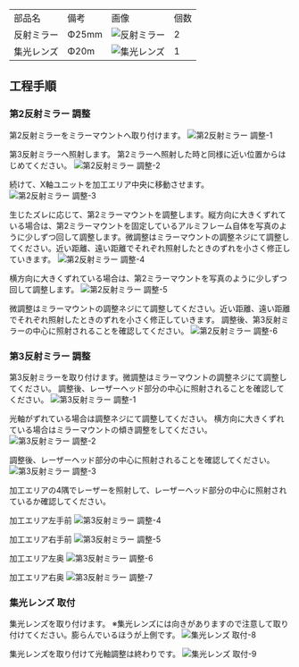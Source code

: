 <table class="packing-list">
    <tbody>
        <tr>
            <td>部品名</td>
            <td>備考</td>
            <td class="packing-img">画像</td>
            <td>個数</td>
        </tr>
        <tr>
            <td>反射ミラー</td>
            <td>Φ25mm</td>
            <td><img src="./images/packing/042.jpg" alt="反射ミラー"></td>
            <td>2</td>
        </tr>
        <tr>
            <td>集光レンズ</td>
            <td>Φ20m</td>
            <td><img src="./images/packing/047.jpg" alt="集光レンズ"></td>
            <td>1</td>
        </tr>
    </tbody>
</table>

## 工程手順

### 第2反射ミラー 調整
第2反射ミラーをミラーマウントへ取り付けます。
<img src="./images/29-2/001.jpg" alt="第2反射ミラー 調整-1">

第3反射ミラーへ照射します。
第2ミラーへ照射した時と同様に近い位置からはじめてください。
<img src="./images/29-2/002.jpg" alt="第2反射ミラー 調整-2">

続けて、X軸ユニットを加工エリア中央に移動させます。
<img src="./images/29-2/003.jpg" alt="第2反射ミラー 調整-3">

生じたズレに応じて、第2ミラーマウントを調整します。縦方向に大きくずれている場合は、第2ミラーマウントを固定しているアルミフレーム自体を写真のように少しずつ回して調整します。微調整はミラーマウントの調整ネジにて調整してください。近い距離、遠い距離でそれぞれ照射したときのずれを小さく修正していきます。
<img src="./images/29-2/004.jpg" alt="第2反射ミラー 調整-4">

横方向に大きくずれている場合は、第2ミラーマウントを写真のように少しずつ回して調整します。
<img src="./images/29-2/005.jpg" alt="第2反射ミラー 調整-5">

微調整はミラーマウントの調整ネジにて調整してください。近い距離、遠い距離でそれぞれ照射したときのずれを小さく修正していきます。
調整後、第3反射ミラーの中心に照射されることを確認してください。
<img src="./images/29-2/006.jpg" alt="第2反射ミラー 調整-6">

### 第3反射ミラー 調整
第3反射ミラーを取り付けます。微調整はミラーマウントの調整ネジにて調整してください。
調整後、レーザーヘッド部分の中心に照射されることを確認してください。
<img src="./images/29-2/007.jpg" alt="第3反射ミラー 調整-1">

光軸がずれている場合は調整ネジにて調整してください。
横方向に大きくずれている場合はミラーマウントの傾き調整をしてください。
<img src="./images/29-2/008.jpg" alt="第3反射ミラー 調整-2">

調整後、レーザーヘッド部分の中心に照射されることを確認してください。
<img src="./images/29-2/009.jpg" alt="第3反射ミラー 調整-3">

加工エリアの4隅でレーザーを照射して、レーザーヘッド部分の中心に照射されているか確認してください。

加工エリア左手前
<img src="./images/29-2/010.jpg" alt="第3反射ミラー 調整-4">

加工エリア右手前
<img src="./images/29-2/011.jpg" alt="第3反射ミラー 調整-5">

加工エリア左奥
<img src="./images/29-2/012.jpg" alt="第3反射ミラー 調整-6">

加工エリア右奥
<img src="./images/29-2/013.jpg" alt="第3反射ミラー 調整-7">

### 集光レンズ 取付
集光レンズを取り付けます。
※集光レンズには向きがありますので注意して取り付けてください。膨らんでいるほうが上側です。
<img src="./images/29-2/014.jpg" alt="集光レンズ 取付-8">

集光レンズを取り付けて光軸調整は終わりです。
<img src="./images/29-2/015.jpg" alt="集光レンズ 取付-9">